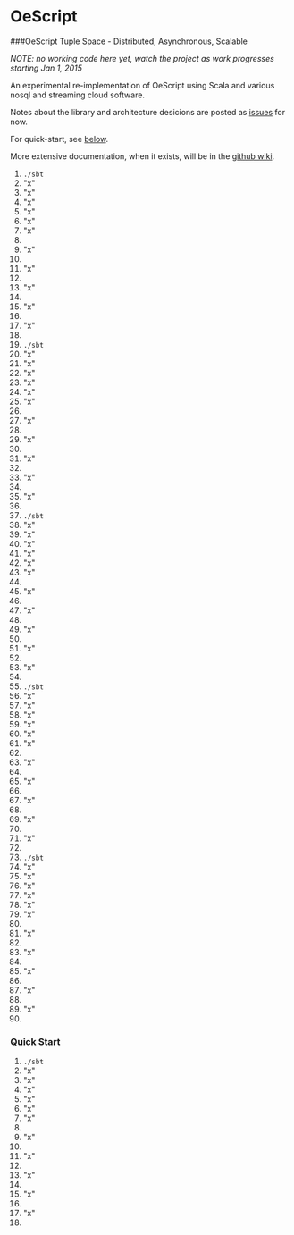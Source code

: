 OeScript
========

[decisions-blog]: https://github.com/navicore/OeScript/labels/blog  "Decisions Blog"
[oescript-wiki]: https://github.com/navicore/oescript/wiki  "OeScript Wiki"

###OeScript Tuple Space - Distributed, Asynchronous, Scalable

_NOTE: no working code here yet, watch the project as work progresses starting Jan 1, 2015_

An experimental re-implementation of OeScript using Scala and various nosql and streaming cloud software.

Notes about the library and architecture desicions are posted as [issues][decisions-blog] for now.

For quick-start, see [below](#quckstart).

More extensive documentation, when it exists, will be in the [github wiki][oescript-wiki].
1. `./sbt`
1. "x"
1. "x"
1. "x"
1. "x"
1. "x"
1. "x"
2. 
1. "x"
2. 
1. "x"
2. 
1. "x"
2. 
1. "x"
2. 
1. "x"
2. 
1. `./sbt`
1. "x"
1. "x"
1. "x"
1. "x"
1. "x"
1. "x"
2. 
1. "x"
2. 
1. "x"
2. 
1. "x"
2. 
1. "x"
2. 
1. "x"
2. 
1. `./sbt`
1. "x"
1. "x"
1. "x"
1. "x"
1. "x"
1. "x"
2. 
1. "x"
2. 
1. "x"
2. 
1. "x"
2. 
1. "x"
2. 
1. "x"
2. 
1. `./sbt`
1. "x"
1. "x"
1. "x"
1. "x"
1. "x"
1. "x"
2. 
1. "x"
2. 
1. "x"
2. 
1. "x"
2. 
1. "x"
2. 
1. "x"
2. 
1. `./sbt`
1. "x"
1. "x"
1. "x"
1. "x"
1. "x"
1. "x"
2. 
1. "x"
2. 
1. "x"
2. 
1. "x"
2. 
1. "x"
2. 
1. "x"
2. 
### Quick Start

1. `./sbt`
1. "x"
1. "x"
1. "x"
1. "x"
1. "x"
1. "x"
2. 
1. "x"
2. 
1. "x"
2. 
1. "x"
2. 
1. "x"
2. 
1. "x"
2. 
